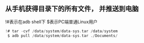 ## 从手机获得目录下的所有文件， 并推送到电脑
!#表示在adb shell下
 $表示PC端普通Linux用户
```adb
!# tar -cvf /data/system/data-sys.tar /data/system
 $ adb pull /data/system/data-sys.tar ./Documents/

```

